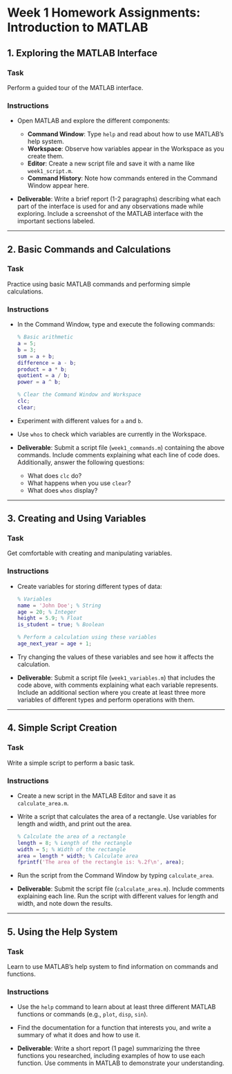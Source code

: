 # Week 1 Homework Assignments: Introduction to MATLAB

## 1. Exploring the MATLAB Interface

### Task
Perform a guided tour of the MATLAB interface.

### Instructions
- Open MATLAB and explore the different components:
    - **Command Window**: Type `help` and read about how to use MATLAB’s help system.
    - **Workspace**: Observe how variables appear in the Workspace as you create them.
    - **Editor**: Create a new script file and save it with a name like `week1_script.m`.
    - **Command History**: Note how commands entered in the Command Window appear here.

- **Deliverable**: Write a brief report (1-2 paragraphs) describing what each part of the interface is used for and any observations made while exploring. Include a screenshot of the MATLAB interface with the important sections labeled.

---

## 2. Basic Commands and Calculations

### Task
Practice using basic MATLAB commands and performing simple calculations.

### Instructions
- In the Command Window, type and execute the following commands:
    ```matlab
    % Basic arithmetic
    a = 5;
    b = 3;
    sum = a + b;
    difference = a - b;
    product = a * b;
    quotient = a / b;
    power = a ^ b;

    % Clear the Command Window and Workspace
    clc;
    clear;
    ```
- Experiment with different values for `a` and `b`.
- Use `whos` to check which variables are currently in the Workspace.

- **Deliverable**: Submit a script file (`week1_commands.m`) containing the above commands. Include comments explaining what each line of code does. Additionally, answer the following questions:
    - What does `clc` do?
    - What happens when you use `clear`?
    - What does `whos` display?

---

## 3. Creating and Using Variables

### Task
Get comfortable with creating and manipulating variables.

### Instructions
- Create variables for storing different types of data:
    ```matlab
    % Variables
    name = 'John Doe'; % String
    age = 20; % Integer
    height = 5.9; % Float
    is_student = true; % Boolean

    % Perform a calculation using these variables
    age_next_year = age + 1;
    ```
- Try changing the values of these variables and see how it affects the calculation.

- **Deliverable**: Submit a script file (`week1_variables.m`) that includes the code above, with comments explaining what each variable represents. Include an additional section where you create at least three more variables of different types and perform operations with them.

---

## 4. Simple Script Creation

### Task
Write a simple script to perform a basic task.

### Instructions
- Create a new script in the MATLAB Editor and save it as `calculate_area.m`.
- Write a script that calculates the area of a rectangle. Use variables for length and width, and print out the area.
    ```matlab
    % Calculate the area of a rectangle
    length = 8; % Length of the rectangle
    width = 5; % Width of the rectangle
    area = length * width; % Calculate area
    fprintf('The area of the rectangle is: %.2f\n', area);
    ```
- Run the script from the Command Window by typing `calculate_area`.

- **Deliverable**: Submit the script file (`calculate_area.m`). Include comments explaining each line. Run the script with different values for length and width, and note down the results.

---

## 5. Using the Help System

### Task
Learn to use MATLAB’s help system to find information on commands and functions.

### Instructions
- Use the `help` command to learn about at least three different MATLAB functions or commands (e.g., `plot`, `disp`, `sin`).
- Find the documentation for a function that interests you, and write a summary of what it does and how to use it.

- **Deliverable**: Write a short report (1 page) summarizing the three functions you researched, including examples of how to use each function. Use comments in MATLAB to demonstrate your understanding.
